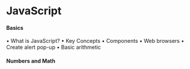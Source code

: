 # JavaScript
#### Basics 
• What is JavaScript?
• Key Concepts
• Components
• Web browsers
• Create alert pop-up
• Basic arithmetic

#### Numbers and Math
